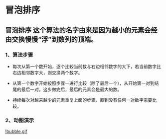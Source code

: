 # 冒泡排序

## 冒泡排序 这个算法的名字由来是因为越小的元素会经由交换慢慢“浮”到数列的顶端。

### 1、算法步骤

  - 每次从第一个数开始，逐个比较当前数与右边相邻数字的大下，若当前数字比右边相邻数字大，则交换两个数字。
  
  - 从第一个数字开始按照步骤一进行比较（除了最后一个），从开始第一对到结尾的最后一对。这步做完后，最后的元素会是最大的数。
  
  - 持续每次对越来越少的元素重复上面的步骤，直到没有任何一对数字需要比较。
  
### 2、动图演示

[!bubble.gif](./bubble.gif)
